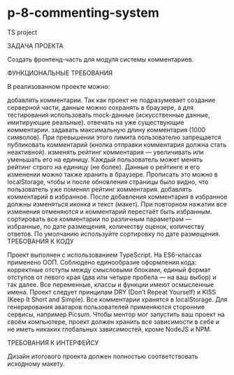 # p-8-commenting-system
 TS project
 
ЗАДАЧА ПРОЕКТА

Создать фронтенд-часть для модуля системы комментариев.

ФУНКЦИОНАЛЬНЫЕ ТРЕБОВАНИЯ

В реализованном проекте можно:

добавлять комментарии. Так как проект не подразумевает создание серверной части, данные можно сохранять в браузере, а для тестирования использовать mock-данные (искусственные данные, имитирующие реальные).
отвечать на уже существующие комментарии.
задавать максимальную длину комментария (1000 символов). При превышении этого лимита пользователю запрещается публиковать комментарий (кнопка отправки комментария должна стать неактивной).
изменять рейтинг комментария — увеличивать или уменьшать его на единицу. Каждый пользователь может менять рейтинг строго на единицу (не более). Данные о рейтинге и его изменении можно также хранить в браузере. Прописать это можно в localStorage, чтобы и после обновления страницы было видно, что пользователь уже поменял рейтинг комментария.
добавлять комментарий в избранное. После добавления комментария в избранное должны изменяться иконка и текст (макет). При повторном нажатии все изменения отменяются и комментарий перестаёт быть избранным.
сортировать все комментарии по различным параметрам — избранные, по дате размещения, количеству оценок, количеству ответов. По умолчанию используйте сортировку по дате размещения.
ТРЕБОВАНИЯ К КОДУ

Проект выполнен с использованием TypeScript.
На ES6-классах применено ООП.
Соблюдено единообразие оформления кода: корректные отступы между смысловыми блоками, единый формат отступов от левого края (два или четыре пробела — на ваш выбор) и так далее.
Все переменные, классы и функции имеют осмысленные имена.
Проект следует принципам DRY (Don’t Repeat Yourself) и KISS (Keep It Short and Simple).
Все комментарии хранятся в localStorage.
Для генерирования аватаров пользователей применяются сторонние сервисы, например Picsum.
Чтобы ментор мог запустить ваш проект на своём компьютере, проект должен хранить все зависимости в себе и не иметь никаких глобальных зависимостей, кроме NodeJS и NPM.

ТРЕБОВАНИЯ К ИНТЕРФЕЙСУ

Дизайн итогового проекта должен полностью соответствовать исходному макету.

